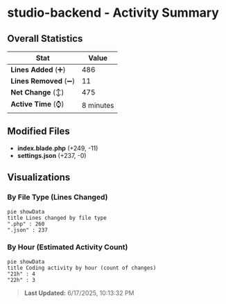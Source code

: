 # studio-backend - Activity Summary 

## Overall Statistics

| Stat                   | Value                                                             |
| ---------------------- | ----------------------------------------------------------------- |
| **Lines Added** (➕)   | 486                                          |
| **Lines Removed** (➖) | 11                                        |
| **Net Change** (↕)    | 475                |
| **Active Time** (⌚)   | 8 minutes |


## Modified Files
- **index.blade.php** (+249, -11)
- **settings.json** (+237, -0)

## Visualizations

### By File Type (Lines Changed)

```mermaid
pie showData
title Lines changed by file type
".php" : 260
".json" : 237
```

### By Hour (Estimated Activity Count)

```mermaid
pie showData
title Coding activity by hour (count of changes)
"21h" : 4
"22h" : 3
```


> **Last Updated:** 6/17/2025, 10:13:32 PM